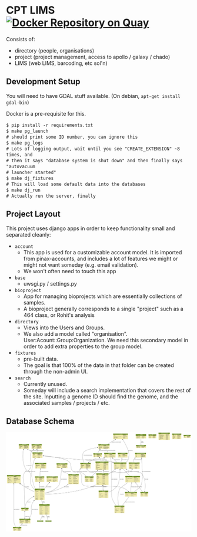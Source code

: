 # CPT LIMS [![Docker Repository on Quay](https://quay.io/repository/tamu_cpt/lims-backend/status "Docker Repository on Quay")](https://quay.io/repository/tamu_cpt/lims-backend)

Consists of:

- directory (people, organisations)
- project (project management, access to apollo / galaxy / chado)
- LIMS (web LIMS, barcoding, etc sol'n)

## Development Setup

You will need to have GDAL stuff available. (On debian, `apt-get install gdal-bin`)

Docker is a pre-requisite for this.

```
$ pip install -r requirements.txt
$ make pg_launch
# should print some ID number, you can ignore this
$ make pg_logs
# Lots of logging output, wait until you see "CREATE_EXTENSION" ~8 times, and
# then it says "database system is shut down" and then finally says "autovacuum
# launcher started"
$ make dj_fixtures
# This will load some default data into the databases
$ make dj_run
# Actually run the server, finally
```

## Project Layout

This project uses django apps in order to keep functionality small and separated cleanly:

- `account`
	- This app is used for a customizable account model. It is imported from pinax-accounts, and includes a lot of features we might or might not want someday (e.g. email validation).
	- We won't often need to touch this app
- `base`
	- uwsgi.py / settings.py
- `bioproject`
	- App for managing bioprojects which are essentially collections of samples.
	- A bioproject generally corresponds to a single "project" such as a 464 class, or Rohit's analysis
- `directory`
	- Views into the Users and Groups.
	- We also add a model called "organisation". User:Acount::Group:Organization. We need this secondary model in order to add extra properties to the group model.
- `fixtures`
	- pre-built data.
	- The goal is that 100% of the data in that folder can be created through the non-admin UI.
- `search`
	- Currently unused.
	- Someday will include a search implementation that covers the rest of the site. Inputting a genome ID should find the genome, and the associated samples / projects / etc.

## Database Schema

![](./models.png)
